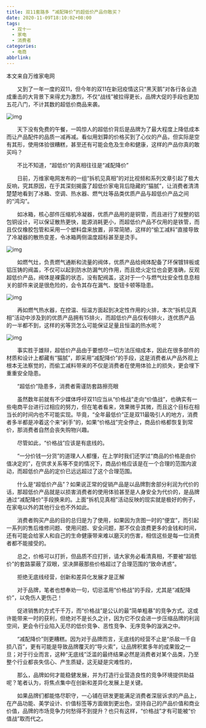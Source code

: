```yaml
---
title: 双11套路多 “减配降价”的超低价产品你敢买？
date: 2020-11-09T18:10:02+08:00
tags:
  - 双十一
  - 家电
  - 消费者
categories:
  - 电商
abbrlink:
---
```


本文来自万维家电网

　　又到了一年一度的双11，但今年的双11在新冠疫情这只“黑天鹅”对各行各业造成重击的大背景下来得尤为激烈，不仅“战线”被拉得更长，品牌大促的手段也更加五花八门，不计其数的超低价商品来袭。

![img](https://cdn.jsdelivr.net/gh/yakeing/Documentation@main/Hexo/images/94f3-kcpxnwv3768473.jpg)

　　天下没有免费的午餐，一鸣惊人的超低价背后是品牌为了最大程度上降低成本而让产品配件的品质一减再减。看似用划算的价格买到了心仪的产品，但实际是空有其形，使用体验很糟糕，甚至还有可能会危及生命和健康，这样的产品你真的敢买吗？

　　不比不知道，“超低价”的真相往往是“减配降价”

　　日前，万维家电网发布的一组“拆机见真相”的对比视频和系列文章引起了极大反响，究其原因，在于其深刻揭露了超低价家电背后隐藏的“猫腻”，让消费者清清楚楚地看到了冰箱、空调、热水器、燃气灶等品类优质产品与超低价产品之间的“鸿沟”。

　　如冰箱，核心部件压缩机冷凝器，优质产品用的是铜管，而且进行了规整的铝包铜设计，可以保证散热更快，能源消耗更小，而超低价产品不仅用的是铁管，而且仅仅橡胶包管和采用一个塑料盘来放置，非常简陋，这样的“偷工减料”直接导致了冷凝器的散热变差，令冰箱两侧温度超标甚至是烫手。

![img](https://cdn.jsdelivr.net/gh/yakeing/Documentation@main/Hexo/images/c230-kcieywa3641462.jpg)

　　如燃气灶，负责燃气通断和流量的阀体，优质产品给阀体配备了环保镀锌板或铝压铸的阀盖，不仅可以起到防水防漏气的作用，而且熄火定位也会更准确，反观超低价产品，阀体是裸露的状态，没有配阀盖，这对于一个与燃气灶安全性息息相关的部件来说是很危险的，会令其存在漏气、旋钮卡顿等隐患。

![img](https://cdn.jsdelivr.net/gh/yakeing/Documentation@main/Hexo/images/df7f-kcieywa3641707.jpg)

　　再如燃气热水器，在控温、恒温方面起到决定性作用的火排，本次“拆机见真相”活动中涉及到的优质产品拥有15排火，而超低价产品仅有6排火，连优质产品的一半都不到，这样的劣等货怎么可能保证足量且恒温的热水呢？

![img](https://cdn.jsdelivr.net/gh/yakeing/Documentation@main/Hexo/images/5c94-kcieywa3642229.jpg)

　　事实胜于雄辩，超低价产品由于要想尽一切方法压缩成本，因此在很多部件的材质和设计上都藏有“猫腻”，即采用“减配降价”的手段，这是消费者从产品外观上根本无法察觉的，而偷工减料带来的不仅是消费者在使用体验上的损失，更会埋下重重安全隐患。

　　“超低价”隐患多，消费者需谨防套路擦亮眼

　　虽然数年前就有不少媒体呼吁双11应当从“价格战”走向“价值战”，也确实有一些电商平台进行过相应的努力，但在笔者看来，效果微乎其微，而且这个目标在相当长的时间内也不可能实现。毕竟，“全年最低价”正是双11最吸引人的地方，消费者多半都是冲着这个来“剁手”的，如果“价格战”完全停止，商品价格都恢复到常价，那消费者自然会丧失购物兴趣。

　　尽管如此，“价格战”应该是有底线的。

　　“一分价钱一分货”的道理人人都懂，在上学时我们还学过“商品的价格是由价值决定的”，在供求关系等不变的情况下，商品价格应该是在一个合理的范围内波动，而超低价产品的定价已远远超过了这个合理范围。

　　什么是“超低价产品”？如果说正常的促销产品是以品牌割舍部分利润为代价的话，那超低价产品就是以损害消费者的使用体验甚至是人身安全为代价的，是品牌通过“减配降价”手段换来的。上面“拆机见真相”活动反映的现实就是极好的例子，在家电以外的其他行业也不外如此。

　　消费者购买产品的目的总归是为了使用，如果因为贪图一时的“便宜”，而引起一系列的售后维修问题、使用问题、安全问题，那不仅会浪费更多的金钱和时间，还有可能会给家人和自己的生命健康带来难以磨灭的伤害，相信这些是每一位消费者都不能接受的。

　　总之，价格可以打折，但品质不应打折，请大家务必看清真相，不要被“超低价”的套路蒙蔽了双眼，坚决屏蔽那些价格超过了合理范围的“致命诱惑”。

　　拒绝无底线经营，创新和差异化发展才是正解

　　对于品牌，笔者也想奉劝一句，切忌滥用“价格战”的手段，尤其是“减配降价”，以免伤人更伤己！

　　促进销售的方式千千万，而“价格战”是公认的最“简单粗暴”的竞争方式。这或许能带来一时的获利，但绝对不是长久之计，因为它不仅会进一步压缩品牌的利润空间，更会令行业陷入无尽的低价竞争、恶性竞争、无序竞争的漩涡之中。

　　“减配降价”则更糟糕。因为对于品牌而言，无底线的经营不止是“杀敌一千自损八百”，更有可能是导致品牌覆灭的“导火索”，让品牌积累多年的成果毁之一旦；对于行业而言，这种“无底线”泛滥的最终结果必然是消费者对某个品类，乃至整个行业都丧失信心、产生质疑，这无疑是灾难性的，

　　那么，品牌如何才能稳健发展，并为打造行业营造良性的竞争环境提供助益呢？笔者认为，将焦点集中在创新和差异化发展上是关键。

　　如果品牌们都能恪尽职守，一心铺在研发更能满足消费者深层诉求的产品上，在产品功能、美学设计、价值标签等方面做到更出色，坚持自己的产品价值和商业价值，品牌的市场竞争力何愁得不到提升？也只有这样，“价格战”才有可能被“价值战”取而代之。